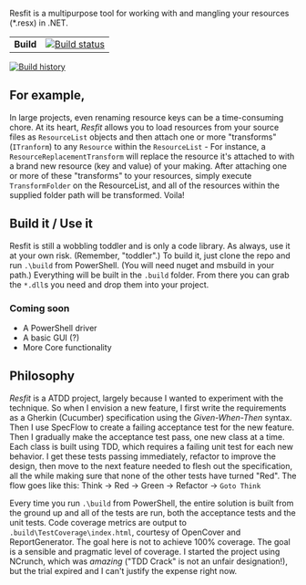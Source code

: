 Resfit is a multipurpose tool for working with and mangling your resources (*.resx) in .NET. 

| | |
| --- | --- |
| **Build** | [![Build status](https://ci.appveyor.com/api/projects/status/pjxh5g91jpbh7t84?svg=true)](https://ci.appveyor.com/project/tygerbytes/resourcefitness) |

[![Build history](https://buildstats.info/appveyor/chart/tygerbytes/resourcefitness)](https://ci.appveyor.com/project/tygerbytes/resourcefitness/history)

## For example,
In large projects, even renaming resource keys can be a time-consuming chore. At its heart, *Resfit* allows you to load resources from your source files as `ResourceList` objects and then attach one or more "transforms" (`ITranform`) to any `Resource` within the `ResourceList` - For instance, a `ResourceReplacementTransform` will replace the resource it's attached to with a brand new resource (key and value) of your making. After attaching one or more of these "transforms" to your resources, simply execute `TransformFolder` on the ResourceList, and all of the resources within the supplied folder path will be transformed. Voila!

## Build it / Use it
Resfit is still a wobbling toddler and is only a code library. As always, use it at your own risk. (Remember, "toddler".) To build it, just clone the repo and run `.\build` from PowerShell. (You will need nuget and msbuild in your path.) Everything will be built in the `.build` folder. From there you can grab the `*.dll`s you need and drop them into your project.

### Coming soon
 - A PowerShell driver
 - A basic GUI (?)
 - More Core functionality

## Philosophy
*Resfit* is a ATDD project, largely because I wanted to experiment with the technique. So when I envision a new feature, I first write the requirements as a Gherkin (Cucumber) specification using the *Given-When-Then* syntax. Then I use SpecFlow to create a failing acceptance test for the new feature. Then I gradually make the acceptance test pass, one new class at a time. Each class is built using TDD, which requires a failing unit test for each new behavior. I get these tests passing immediately, refactor to improve the design, then move to the next feature needed to flesh out the specification, all the while making sure that none of the other tests have turned "Red". The flow goes like this: Think -> Red -> Green -> Refactor -> `Goto Think`

Every time you run `.\build` from PowerShell, the entire solution is built from the ground up and all of the tests are run, both the acceptance tests and the unit tests. Code coverage metrics are output to `.build\TestCoverage\index.html`, courtesy of OpenCover and ReportGenerator. The goal here is not to achieve 100% coverage. The goal is a sensible and pragmatic level of coverage. I started the project using NCrunch, which was *amazing* ("TDD Crack" is not an unfair designation!), but the trial expired and I can't justify the expense right now.
